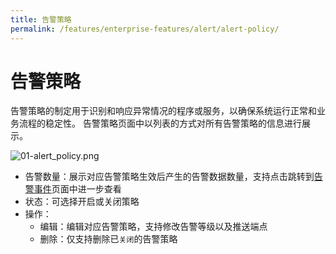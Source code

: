 ```yaml
---
title: 告警策略
permalink: /features/enterprise-features/alert/alert-policy/
---
```


# 告警策略

告警策略的制定用于识别和响应异常情况的程序或服务，以确保系统运行正常和业务流程的稳定性。
告警策略页面中以列表的方式对所有告警策略的信息进行展示。

![01-alert_policy.png](https://yunshan-guangzhou.oss-cn-beijing.aliyuncs.com/pub/pic/20230428644b424c9d434.png)

- 告警数量：展示对应告警策略生效后产生的告警数据数量，支持点击跳转到[告警事件](./alert-event/)页面中进一步查看
- 状态：可选择开启或关闭策略
- 操作：
  - 编辑：编辑对应告警策略，支持修改告警等级以及推送端点
  - 删除：仅支持删除已`关闭`的告警策略
  